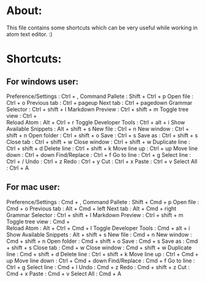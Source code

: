 # About:
This file contains some shortcuts which can be very useful while working in atom text editor. :)



# Shortcuts:

## For windows user:
Preference/Settings : Ctrl + ,
 Command Pallete : Shift + Ctrl + p
Open file : Ctrl + o
Previous tab : Ctrl + pageup
Next tab : Ctrl + pagedown
Grammar Selector : Ctrl + shift + l
Markdown Preview : Ctrl + shift + m
Toggle tree view : Ctrl + \
Reload Atom : Alt + Ctrl + r
Toggle Developer Tools : Ctrl + alt + i
Show Available Snippets : Alt + shift + s
New file : Ctrl + n
New window : Ctrl + shift + n
Open folder : Ctrl + shift + o
Save : Ctrl + s
Save as : Ctrl + shift + s
Close tab : Ctrl + shift + w
Close window : Ctrl + shift + w
Duplicate line : Ctrl + shift + d
Delete line : Ctrl + shift + k
Move line up : Ctrl + up
Move line down : Ctrl + down
Find/Replace : Ctrl + f
Go to line : Ctrl + g
Select line : Ctrl + /
Undo : Ctrl + z
Redo : Ctrl + y
Cut : Ctrl + x
Paste : Ctrl + v
Select All : Ctrl + A

## For mac user:
Preference/Settings : Cmd + ,
Command Pallete : Shift + Cmd + p
Open file : Cmd + o
Previous tab : Alt + Cmd + left
Next tab : Alt + Cmd + right
Grammar Selector : Ctrl + shift + l
Markdown Preview : Ctrl + shift + m
Toggle tree view : Cmd + \
Reload Atom : Alt + Ctrl + Cmd + l
Toggle Developer Tools : Cmd + alt + i
Show Available Snippets : Alt + shift + s
New file : Cmd + n
New window : Cmd + shift + n
Open folder : Cmd + shift + o
Save : Cmd + s
Save as : Cmd + shift + s
Close tab : Cmd + w
Close window : Cmd + shift + w
Duplicate line : Cmd + shift + d
Delete line : Ctrl + shift + k
Move line up : Ctrl + Cmd + up
Move line down : Ctrl + Cmd + down
Find/Replace : Cmd + f
Go to line : Ctrl + g
Select line : Cmd + l
Undo : Cmd + z
Redo : Cmd + shift + z
Cut : Cmd + x
Paste : Cmd + v
Select All : Cmd + A

